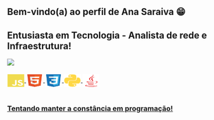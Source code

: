 ## Bem-vindo(a) ao perfil de Ana Saraiva 😁
## Entusiasta em Tecnologia - Analista de rede e Infraestrutura!
 <div>
   <a href="https://github.com/anas9627">
   <img height="180em" src="https://github-readme-stats.vercel.app/api?username=anas9627&show_icons=true&theme=tokyonight&include_all_commits=true&count_private=true"/>
</div>
    
<div style="display: inline_block"><br>
  <img align="center" alt="Js" height="30" width="40" src="https://raw.githubusercontent.com/devicons/devicon/master/icons/javascript/javascript-plain.svg">
  <img align="center" alt="HTML" height="30" width="40" src="https://raw.githubusercontent.com/devicons/devicon/master/icons/html5/html5-original.svg">
  <img align="center" alt="CSS" height="30" width="40" src="https://raw.githubusercontent.com/devicons/devicon/master/icons/css3/css3-original.svg">
  <img align="center" alt="CSS" height="30" width="40" src="https://raw.githubusercontent.com/devicons/devicon/master/icons/python/python-plain.svg">
  <img align="center" alt="CSS" height="30" width="40" src="https://raw.githubusercontent.com/devicons/devicon/master/icons/java/java-plain.svg">
</div>
 
<br>
 
### Tentando manter a constância em programação!
 

